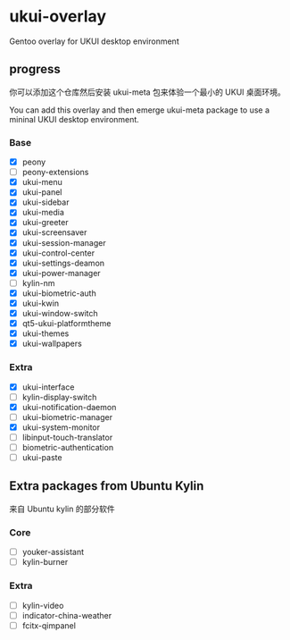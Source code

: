# ukui-overlay

Gentoo overlay for UKUI desktop environment

## progress

你可以添加这个仓库然后安装 ukui-meta 包来体验一个最小的 UKUI 桌面环境。

You can add this overlay and then emerge ukui-meta package to use a mininal UKUI desktop environment.

### Base

- [x] peony
- [ ] peony-extensions
- [x] ukui-menu
- [x] ukui-panel
- [x] ukui-sidebar
- [x] ukui-media
- [x] ukui-greeter
- [x] ukui-screensaver
- [x] ukui-session-manager
- [x] ukui-control-center
- [x] ukui-settings-deamon
- [x] ukui-power-manager
- [ ] kylin-nm
- [x] ukui-biometric-auth
- [x] ukui-kwin
- [x] ukui-window-switch
- [x] qt5-ukui-platformtheme
- [x] ukui-themes
- [x] ukui-wallpapers

### Extra

- [x] ukui-interface
- [ ] kylin-display-switch
- [x] ukui-notification-daemon
- [ ] ukui-biometric-manager
- [x] ukui-system-monitor
- [ ] libinput-touch-translator
- [ ] biometric-authentication
- [ ] ukui-paste

## Extra packages from Ubuntu Kylin

来自 Ubuntu kylin 的部分软件

### Core

- [ ] youker-assistant
- [ ] kylin-burner

### Extra

- [ ] kylin-video
- [ ] indicator-china-weather
- [ ] fcitx-qimpanel
